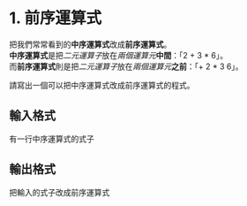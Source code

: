 # 1. 前序運算式
把我們常常看到的**中序運算式**改成**前序運算式**。<br>
**中序運算式**是把*二元運算子*放在*兩個運算元***中間**：「2 + 3 * 6」。<br>
而**前序運算式**則是把*二元運算子*放在*兩個運算元***之前**：「+ 2 * 3 6」。

請寫出一個可以把中序運算式改成前序運算式的程式。

## 輸入格式
有一行中序運算式的式子

## 輸出格式
把輸入的式子改成前序運算式
